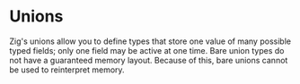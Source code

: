 # Unions

Zig's unions allow you to define types that store one value of many possible typed fields; only one field may be active at one time. Bare union types do not have a guaranteed memory layout. Because of this, bare unions cannot be used to reinterpret memory.